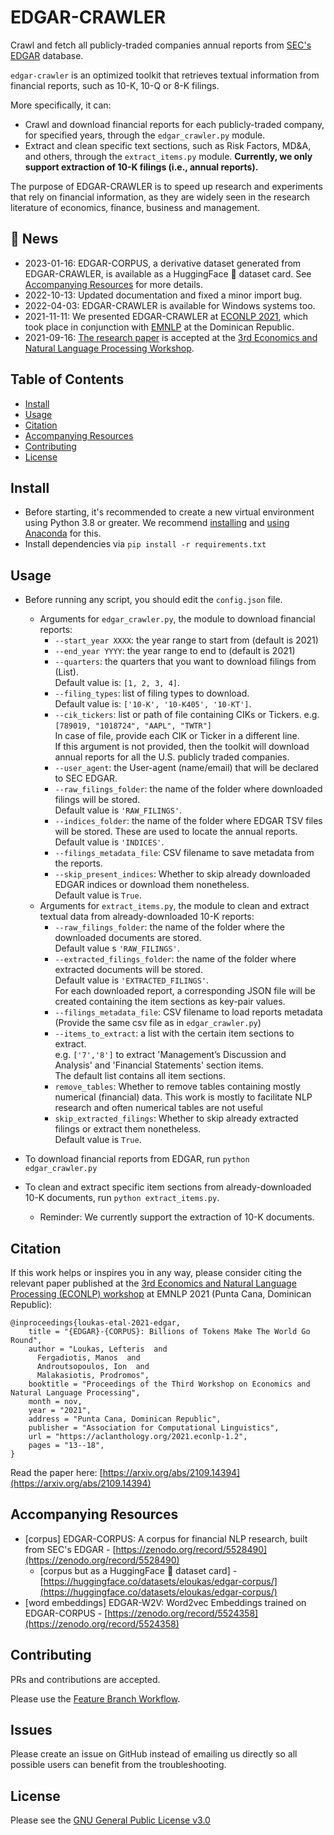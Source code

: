 # EDGAR-CRAWLER
Crawl and fetch all publicly-traded companies annual reports from [SEC's EDGAR](https://www.sec.gov/edgar.shtml) database.

`edgar-crawler` is an optimized toolkit that retrieves textual information from financial reports, such as 10-K, 10-Q or 8-K filings.

More specifically, it can:
- Crawl and download financial reports for each publicly-traded company, for specified years, through the `edgar_crawler.py` module.
- Extract and clean specific text sections, such as Risk Factors, MD&A, and others, through the `extract_items.py` module. **Currently, we only support extraction of 10-K filings (i.e., annual reports).**

The purpose of EDGAR-CRAWLER is to speed up research and experiments that rely on financial information, as they are widely seen in the research literature of economics, finance, business and management.

## 🚨 News
- 2023-01-16: EDGAR-CORPUS, a derivative dataset generated from EDGAR-CRAWLER, is available as a HuggingFace 🤗 dataset card. See [Accompanying Resources](#Accompanying-Resources) for more details.
- 2022-10-13: Updated documentation and fixed a minor import bug.
- 2022-04-03: EDGAR-CRAWLER is available for Windows systems too.
- 2021-11-11: We presented EDGAR-CRAWLER at [ECONLP 2021](https://lt3.ugent.be/econlp/), which took place in conjunction with [EMNLP](https://2021.emnlp.org/) at the Dominican Republic.
- 2021-09-16: [The research paper](https://arxiv.org/abs/2109.14394) is accepted at the [3rd Economics and Natural Language Processing Workshop](https://lt3.ugent.be/econlp/).

## Table of Contents
- [Install](#install)
- [Usage](#usage)
- [Citation](#citation)
- [Accompanying Resources](#accompanying-resources)
- [Contributing](#contributing)
- [License](#license)

## Install
- Before starting, it's recommended to create a new virtual environment using Python 3.8 or greater. We recommend [installing](https://docs.anaconda.com/anaconda/install/index.html) and [using Anaconda](https://conda.io/projects/conda/en/latest/user-guide/tasks/manage-environments.html#creating-an-environment-with-commands) for this.
- Install dependencies via `pip install -r requirements.txt`

## Usage
- Before running any script, you should edit the `config.json` file.
  - Arguments for `edgar_crawler.py`, the module to download financial reports:
      - `--start_year XXXX`: the year range to start from (default is 2021)
      - `--end_year YYYY`: the year range to end to (default is 2021)
      - `--quarters`: the quarters that you want to download filings from (List).<br> Default value is: `[1, 2, 3, 4]`.
      - `--filing_types`: list of filing types to download.<br> Default value is: `['10-K', '10-K405', '10-KT']`.
      - `--cik_tickers`: list or path of file containing CIKs or Tickers. e.g. `[789019, "1018724", "AAPL", "TWTR"]` <br>
        In case of file, provide each CIK or Ticker in a different line.  <br>
      If this argument is not provided, then the toolkit will download annual reports for all the U.S. publicly traded companies.
      - `--user_agent`: the User-agent (name/email) that will be declared to SEC EDGAR.
      - `--raw_filings_folder`: the name of the folder where downloaded filings will be stored.<br> Default value is `'RAW_FILINGS'`.
      - `--indices_folder`: the name of the folder where EDGAR TSV files will be stored. These are used to locate the annual reports. Default value is `'INDICES'`.
      - `--filings_metadata_file`: CSV filename to save metadata from the reports.
      - `--skip_present_indices`: Whether to skip already downloaded EDGAR indices or download them nonetheless.<br> Default value is `True`.
  - Arguments for `extract_items.py`, the module to clean and extract textual data from already-downloaded 10-K reports:
    - `--raw_filings_folder`: the name of the folder where the downloaded documents are stored.<br> Default value s `'RAW_FILINGS'`.
    - `--extracted_filings_folder`: the name of the folder where extracted documents will be stored.<br> Default value is `'EXTRACTED_FILINGS'`.<br> For each downloaded report, a corresponding JSON file will be created containing the item sections as key-pair values.
    - `--filings_metadata_file`: CSV filename to load reports metadata (Provide the same csv file as in `edgar_crawler.py`)
    - `--items_to_extract`: a list with the certain item sections to extract. <br>
      e.g. `['7','8']` to extract 'Management’s Discussion and Analysis' and 'Financial Statements' section items.<br>
      The default list contains all item sections.
    - `remove_tables`: Whether to remove tables containing mostly numerical (financial) data. This work is mostly to facilitate NLP research and often numerical tables are not useful
    - `skip_extracted_filings`: Whether to skip already extracted filings or extract them nonetheless.<br> Default value is `True`.

- To download financial reports from EDGAR, run `python edgar_crawler.py`
- To clean and extract specific item sections from already-downloaded 10-K documents, run `python extract_items.py`.
  - Reminder: We currently support the extraction of 10-K documents. 

## Citation
If this work helps or inspires you in any way, please consider citing the relevant paper published at the [3rd Economics and Natural Language Processing (ECONLP) workshop](https://lt3.ugent.be/econlp/) at EMNLP 2021 (Punta Cana, Dominican Republic):
```
@inproceedings{loukas-etal-2021-edgar,
    title = "{EDGAR}-{CORPUS}: Billions of Tokens Make The World Go Round",
    author = "Loukas, Lefteris  and
      Fergadiotis, Manos  and
      Androutsopoulos, Ion  and
      Malakasiotis, Prodromos",
    booktitle = "Proceedings of the Third Workshop on Economics and Natural Language Processing",
    month = nov,
    year = "2021",
    address = "Punta Cana, Dominican Republic",
    publisher = "Association for Computational Linguistics",
    url = "https://aclanthology.org/2021.econlp-1.2",
    pages = "13--18",
}
```
Read the paper here: [https://arxiv.org/abs/2109.14394](https://arxiv.org/abs/2109.14394)

## Accompanying Resources
- [corpus] EDGAR-CORPUS: A corpus for financial NLP research, built from SEC's EDGAR - [https://zenodo.org/record/5528490](https://zenodo.org/record/5528490)
  - [corpus but as a HuggingFace 🤗 dataset card] -[https://huggingface.co/datasets/eloukas/edgar-corpus/](https://huggingface.co/datasets/eloukas/edgar-corpus/)
- [word embeddings] EDGAR-W2V: Word2vec Embeddings trained on EDGAR-CORPUS - [https://zenodo.org/record/5524358](https://zenodo.org/record/5524358)

## Contributing
PRs and contributions are accepted.
 
Please use the [Feature Branch Workflow](https://www.atlassian.com/git/tutorials/comparing-workflows/feature-branch-workflow).

## Issues
Please create an issue on GitHub instead of emailing us directly so all possible users can benefit from the troubleshooting.

## License
Please see the [GNU General Public License v3.0](https://github.com/nlpaueb/edgar-crawler/blob/main/LICENSE)

